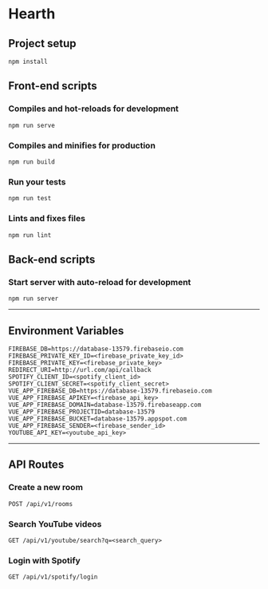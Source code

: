 # Hearth

## Project setup
```
npm install
```
## Front-end scripts

### Compiles and hot-reloads for development
```
npm run serve
```

### Compiles and minifies for production
```
npm run build
```

### Run your tests
```
npm run test
```

### Lints and fixes files
```
npm run lint
```

## Back-end scripts

### Start server with auto-reload for development
```
npm run server
```

---
## Environment Variables

```
FIREBASE_DB=https://database-13579.firebaseio.com
FIREBASE_PRIVATE_KEY_ID=<firebase_private_key_id>
FIREBASE_PRIVATE_KEY=<firebase_private_key>
REDIRECT_URI=http://url.com/api/callback
SPOTIFY_CLIENT_ID=<spotify_client_id>
SPOTIFY_CLIENT_SECRET=<spotify_client_secret>
VUE_APP_FIREBASE_DB=https://database-13579.firebaseio.com
VUE_APP_FIREBASE_APIKEY=<firebase_api_key>
VUE_APP_FIREBASE_DOMAIN=database-13579.firebaseapp.com
VUE_APP_FIREBASE_PROJECTID=database-13579
VUE_APP_FIREBASE_BUCKET=database-13579.appspot.com
VUE_APP_FIREBASE_SENDER=<firebase_sender_id>
YOUTUBE_API_KEY=<youtube_api_key>
```

---
## API Routes

### Create a new room
```
POST /api/v1/rooms
```

### Search YouTube videos
```
GET /api/v1/youtube/search?q=<search_query>
```

### Login with Spotify
```
GET /api/v1/spotify/login
```

